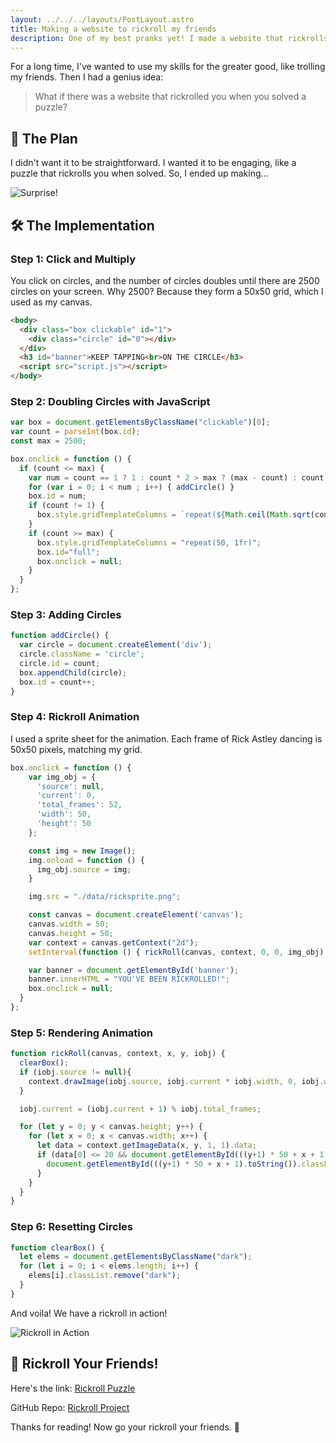 ```yaml
---
layout: ../../../layouts/PostLayout.astro
title: Making a website to rickroll my friends
description: One of my best pranks yet! I made a website that rickrolls you when you solve a puzzle.
---
```

For a long time, I've wanted to use my skills for the greater good, like trolling my friends. Then I had a genius idea: 

> What if there was a website that rickrolled you when you solved a puzzle?

## 🚀 The Plan

I didn't want it to be straightforward. I wanted it to be engaging, like a puzzle that rickrolls you when solved. So, I ended up making...

![Surprise!](https://cdn.hashnode.com/res/hashnode/image/upload/v1674232160555/0475dea6-6e1d-4916-9429-3f732ea3f57b.gif)

## 🛠 The Implementation

### Step 1: Click and Multiply

You click on circles, and the number of circles doubles until there are 2500 circles on your screen. Why 2500? Because they form a 50x50 grid, which I used as my canvas.

```html
<body>
  <div class="box clickable" id="1">
    <div class="circle" id="0"></div>
  </div>
  <h3 id="banner">KEEP TAPPING<br>ON THE CIRCLE</h3>
  <script src="script.js"></script>
</body>
```

### Step 2: Doubling Circles with JavaScript

```javascript
var box = document.getElementsByClassName("clickable")[0];
var count = parseInt(box.id);
const max = 2500;

box.onclick = function () {
  if (count <= max) {
    var num = count == 1 ? 1 : count * 2 > max ? (max - count) : count * 2;
    for (var i = 0; i < num ; i++) { addCircle() }
    box.id = num;
    if (count != 1) {
      box.style.gridTemplateColumns = `repeat(${Math.ceil(Math.sqrt(count))}, 1fr)`;
    }
    if (count >= max) {
      box.style.gridTemplateColumns = "repeat(50, 1fr)";
      box.id="full";
      box.onclick = null;
    }
  }
};
```

### Step 3: Adding Circles

```javascript
function addCircle() {
  var circle = document.createElement('div');
  circle.className = 'circle';
  circle.id = count;
  box.appendChild(circle);
  box.id = count++;
}
```

### Step 4: Rickroll Animation

I used a sprite sheet for the animation. Each frame of Rick Astley dancing is 50x50 pixels, matching my grid.

```javascript
box.onclick = function () {
    var img_obj = {
      'source': null,
      'current': 0,
      'total_frames': 52,
      'width': 50,
      'height': 50
    };

    const img = new Image();
    img.onload = function () { 
      img_obj.source = img;
    }

    img.src = "./data/ricksprite.png";

    const canvas = document.createElement('canvas');
    canvas.width = 50;
    canvas.height = 50;
    var context = canvas.getContext("2d");
    setInterval(function () { rickRoll(canvas, context, 0, 0, img_obj) }, 100);

    var banner = document.getElementById('banner');
    banner.innerHTML = "YOU'VE BEEN RICKROLLED!";
    box.onclick = null; 
  }
};
```

### Step 5: Rendering Animation

```javascript
function rickRoll(canvas, context, x, y, iobj) {
  clearBox();
  if (iobj.source != null){
    context.drawImage(iobj.source, iobj.current * iobj.width, 0, iobj.width, iobj.height, x, y, iobj.width, iobj.height);
  }

  iobj.current = (iobj.current + 1) % iobj.total_frames;

  for (let y = 0; y < canvas.height; y++) {
    for (let x = 0; x < canvas.width; x++) {
      let data = context.getImageData(x, y, 1, 1).data;
      if (data[0] <= 20 && document.getElementById(((y+1) * 50 + x + 1).toString())) {
        document.getElementById(((y+1) * 50 + x + 1).toString()).classList.add("dark");
      }
    }
  }
}
```

### Step 6: Resetting Circles

```javascript
function clearBox() {
  let elems = document.getElementsByClassName("dark");
  for (let i = 0; i < elems.length; i++) {
    elems[i].classList.remove("dark");
  }
}
```

And voila! We have a rickroll in action!

![Rickroll in Action](https://cdn.hashnode.com/res/hashnode/image/upload/v1674232114362/14f826c1-5d82-4d1d-a9dc-4ddc349c0074.gif)

## 🎉 Rickroll Your Friends!

Here's the link: [Rickroll Puzzle](https://the-circle-illusion.netlify.app/)

GitHub Repo: [Rickroll Project](https://github.com/pranshuj73/rickroll)

Thanks for reading! Now go your rickroll your friends. 🍕